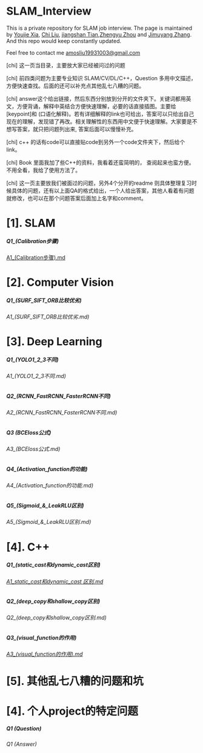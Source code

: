 # SLAM_Interview
This is a private repository for SLAM job interview. The page is maintained by [Youjie Xia](https://github.com/YoujieXia), [Chi Liu](https://github.com/AmosLewis), [jiangshan Tian](https://github.com/tianjiangshan),[Zhengyu Zhou](https://github.com/z78406) and [Jimuyang Zhang](https://github.com/Jimuyangz). And this repo would keep constantly updated. 

Feel free to contact me amosliu19931003@gmail.com

[chi] 这一页当目录，主要放大家已经被问过的问题

[chi] 前四类问题为主要专业知识 SLAM/CV/DL/C++，Question 多用中文描述，方便快速查找。后面的还可以补充点其他乱七八糟的问题。

[chi] answer这个给出链接，然后东西分别放到分开的文件夹下。关键词都用英文，方便背诵，解释中英结合方便快速理解，必要的话直接插图。主要给[keypoint]和 (口语化解释)。若有详细解释的link也可给出，答案可以只给出自己现在的理解，发现错了再改。相关理解性的东西用中文便于快速理解。大家要是不想写答案，就只把问题列出来, 答案后面可以慢慢补充。


[chi] c++ 的话有code可以直接贴code到另外一个code文件夹下，然后给个link。

[chi] Book 里面我加了些C++的资料，我看着还蛮简明的， 查阅起来也蛮方便。不用全看，我给了使用方法了。

[chi] 这一页主要放我们被面过的问题，另外4个分开的readme 则具体整理复习时候具体的问题，还有以上面QA的格式给出，一个人给出答案，其他人看着有问题就修改，也可以在那个问题答案后面加上名字和comment。

# [1]. SLAM
##### Q1_(Calibration步骤)
[A1_(Calibration步骤).md](/slam/A1_(Calibration步骤).md)


# [2]. Computer Vision
##### Q1_(SURF_SIFT_ORB比较优劣)
###### A1_(SURF_SIFT_ORB比较优劣.md)

# [3]. Deep Learning
##### Q1_(YOLO1_2_3不同)
###### A1_(YOLO1_2_3不同.md)
##### Q2_(RCNN_FastRCNN_FasterRCNN不同)
###### A2_(RCNN_FastRCNN_FasterRCNN不同.md)
##### Q3 (BCEloss公式)
###### A3_(BCEloss公式.md)
##### Q4_(Activation_function的功能)
###### A4_(Activation_function的功能.md)
##### Q5_(Sigmoid_&_LeakRLU区别)
###### A5_(Sigmoid_&_LeakRLU区别.md)

# [4]. C++
##### Q1_(static_cast和dynamic_cast区别)
###### [A1_static_cast和dynamic_cast 区别.md](/cpp/A1_static_cast和dynamic_cast区别.md)
##### Q2_(deep_copy和shallow_copy区别)
###### Q2_(deep_copy和shallow_copy区别.md)
##### Q3_(visual_function的作用)
###### [A3_(visual_function的作用).md](/cpp/A3_(visual_function的作用))

# [5]. 其他乱七八糟的问题和坑

# [4]. 个人project的特定问题
##### Q1 (Question)
###### Q1 (Answer)
